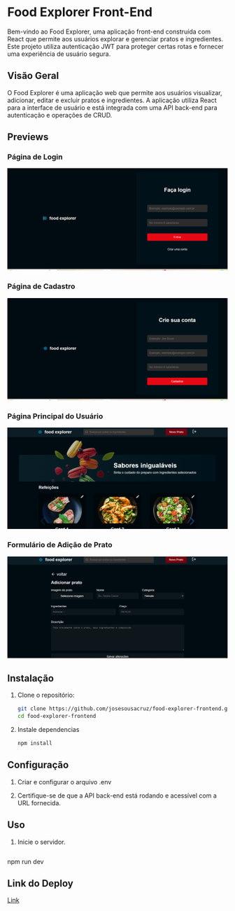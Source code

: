 # Food Explorer Front-End

Bem-vindo ao Food Explorer, uma aplicação front-end construída com React que permite aos usuários explorar e gerenciar pratos e ingredientes. Este projeto utiliza autenticação JWT para proteger certas rotas e fornecer uma experiência de usuário segura.

## Visão Geral

O Food Explorer é uma aplicação web que permite aos usuários visualizar, adicionar, editar e excluir pratos e ingredientes. A aplicação utiliza React para a interface de usuário e está integrada com uma API back-end para autenticação e operações de CRUD.

## Previews

### Página de Login
![Página de Login](./previews/login.png)

### Página de Cadastro
![Página de Cadastro](./previews/cadastro.png)

### Página Principal do Usuário
![Página Principal do Usuário](./previews/user-home.png)

### Formulário de Adição de Prato
![Formulário de Adição de Prato](./previews/add-prato.png)

## Instalação

1. Clone o repositório:
   ```sh
   git clone https://github.com/josesousacruz/food-explorer-frontend.git
   cd food-explorer-frontend

2. Instale dependencias
     ````sh
     npm install

## Configuração

1. Criar e configurar o arquivo .env

2. Certifique-se de que a API back-end está rodando e acessível com a URL fornecida.

## Uso
1. Inicie o servidor.
   ```sh
  npm run dev

## Link do Deploy

[Link](https://6670d68ca1ffec736ccd54bc--scintillating-semolina-da59f7.netlify.app/)


